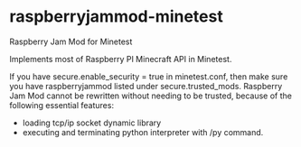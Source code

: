 # raspberryjammod-minetest
Raspberry Jam Mod for Minetest

Implements most of Raspberry PI Minecraft API in Minetest.

If you have secure.enable_security = true in minetest.conf, then make sure you have raspberryjammod
listed under secure.trusted_mods. Raspberry Jam Mod cannot be rewritten without needing to be trusted,
because of the following essential features:
 - loading tcp/ip socket dynamic library
 - executing and terminating python interpreter with /py command.
 
